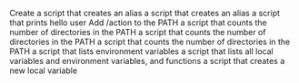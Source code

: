 Create a script that creates an alias
a script that creates an alias
a script that prints hello user
Add /action to the PATH
a script that counts the number of directories in the PATH
a script that counts the number of directories in the PATH
a script that counts the number of directories in the PATH
a script that lists environment variables
a script that lists all local variables and environment variables, and functions
a script that creates a new local variable
